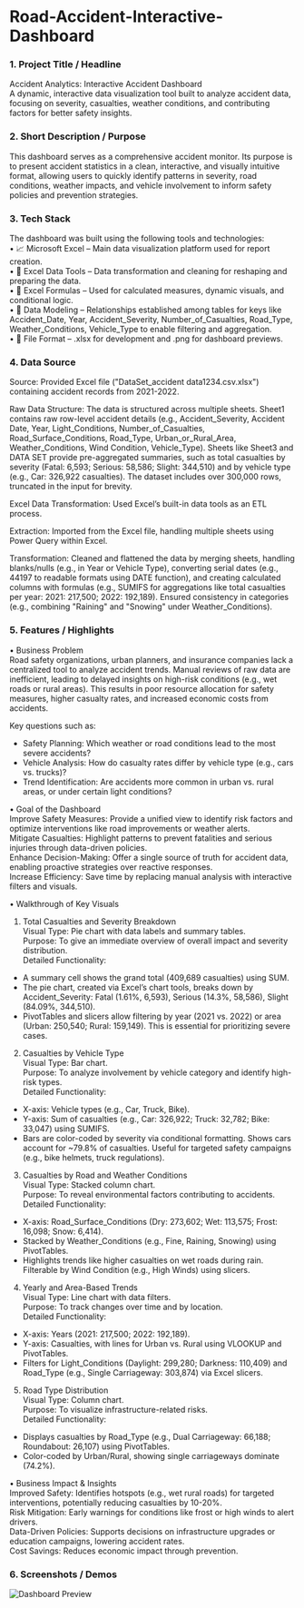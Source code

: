 # Road-Accident-Interactive-Dashboard
 
### 1. Project Title / Headline
Accident Analytics: Interactive Accident Dashboard  
A dynamic, interactive data visualization tool built to analyze accident data, focusing on severity, casualties, weather conditions, and contributing factors for better safety insights.

### 2. Short Description / Purpose
This dashboard serves as a comprehensive accident monitor. Its purpose is to present accident statistics in a clean, interactive, and visually intuitive format, allowing users to quickly identify patterns in severity, road conditions, weather impacts, and vehicle involvement to inform safety policies and prevention strategies.

### 3. Tech Stack
The dashboard was built using the following tools and technologies:  
• 📈 Microsoft Excel – Main data visualization platform used for report creation.  
• 📂 Excel Data Tools – Data transformation and cleaning for reshaping and preparing the data.  
• 🧠 Excel Formulas – Used for calculated measures, dynamic visuals, and conditional logic.  
• 📝 Data Modeling – Relationships established among tables for keys like Accident_Date, Year, Accident_Severity, Number_of_Casualties, Road_Type, Weather_Conditions, Vehicle_Type to enable filtering and aggregation.  
• 📁 File Format – .xlsx for development and .png for dashboard previews.

### 4. Data Source
Source: Provided Excel file ("DataSet_accident data1234.csv.xlsx") containing accident records from 2021-2022.  

Raw Data Structure: The data is structured across multiple sheets. Sheet1 contains raw row-level accident details (e.g., Accident_Severity, Accident Date, Year, Light_Conditions, Number_of_Casualties, Road_Surface_Conditions, Road_Type, Urban_or_Rural_Area, Weather_Conditions, Wind Condition, Vehicle_Type). Sheets like Sheet3 and DATA SET provide pre-aggregated summaries, such as total casualties by severity (Fatal: 6,593; Serious: 58,586; Slight: 344,510) and by vehicle type (e.g., Car: 326,922 casualties). The dataset includes over 300,000 rows, truncated in the input for brevity.  

Excel Data Transformation: Used Excel’s built-in data tools as an ETL process.  

Extraction: Imported from the Excel file, handling multiple sheets using Power Query within Excel.  

Transformation: Cleaned and flattened the data by merging sheets, handling blanks/nulls (e.g., in Year or Vehicle Type), converting serial dates (e.g., 44197 to readable formats using DATE function), and creating calculated columns with formulas (e.g., SUMIFS for aggregations like total casualties per year: 2021: 217,500; 2022: 192,189). Ensured consistency in categories (e.g., combining "Raining" and "Snowing" under Weather_Conditions).

### 5. Features / Highlights
• Business Problem  
Road safety organizations, urban planners, and insurance companies lack a centralized tool to analyze accident trends. Manual reviews of raw data are inefficient, leading to delayed insights on high-risk conditions (e.g., wet roads or rural areas). This results in poor resource allocation for safety measures, higher casualty rates, and increased economic costs from accidents.  

Key questions such as:  
- Safety Planning: Which weather or road conditions lead to the most severe accidents?  
- Vehicle Analysis: How do casualty rates differ by vehicle type (e.g., cars vs. trucks)?  
- Trend Identification: Are accidents more common in urban vs. rural areas, or under certain light conditions?  

• Goal of the Dashboard  
Improve Safety Measures: Provide a unified view to identify risk factors and optimize interventions like road improvements or weather alerts.  
Mitigate Casualties: Highlight patterns to prevent fatalities and serious injuries through data-driven policies.  
Enhance Decision-Making: Offer a single source of truth for accident data, enabling proactive strategies over reactive responses.  
Increase Efficiency: Save time by replacing manual analysis with interactive filters and visuals.  

• Walkthrough of Key Visuals  
1. Total Casualties and Severity Breakdown  
Visual Type: Pie chart with data labels and summary tables.  
Purpose: To give an immediate overview of overall impact and severity distribution.  
Detailed Functionality:  
- A summary cell shows the grand total (409,689 casualties) using SUM.  
- The pie chart, created via Excel’s chart tools, breaks down by Accident_Severity: Fatal (1.61%, 6,593), Serious (14.3%, 58,586), Slight (84.09%, 344,510).  
- PivotTables and slicers allow filtering by year (2021 vs. 2022) or area (Urban: 250,540; Rural: 159,149). This is essential for prioritizing severe cases.  
 
2. Casualties by Vehicle Type  
Visual Type: Bar chart.  
Purpose: To analyze involvement by vehicle category and identify high-risk types.  
Detailed Functionality:  
- X-axis: Vehicle types (e.g., Car, Truck, Bike).  
- Y-axis: Sum of casualties (e.g., Car: 326,922; Truck: 32,782; Bike: 33,047) using SUMIFS.  
- Bars are color-coded by severity via conditional formatting. Shows cars account for ~79.8% of casualties. Useful for targeted safety campaigns (e.g., bike helmets, truck regulations).  


3. Casualties by Road and Weather Conditions  
Visual Type: Stacked column chart.  
Purpose: To reveal environmental factors contributing to accidents.  
Detailed Functionality:  
- X-axis: Road_Surface_Conditions (Dry: 273,602; Wet: 113,575; Frost: 16,098; Snow: 6,414).  
- Stacked by Weather_Conditions (e.g., Fine, Raining, Snowing) using PivotTables.  
- Highlights trends like higher casualties on wet roads during rain. Filterable by Wind Condition (e.g., High Winds) using slicers.  

 
4. Yearly and Area-Based Trends  
Visual Type: Line chart with data filters.  
Purpose: To track changes over time and by location.  
Detailed Functionality:  
- X-axis: Years (2021: 217,500; 2022: 192,189).  
- Y-axis: Casualties, with lines for Urban vs. Rural using VLOOKUP and PivotTables.  
- Filters for Light_Conditions (Daylight: 299,280; Darkness: 110,409) and Road_Type (e.g., Single Carriageway: 303,874) via Excel slicers.  

5. Road Type Distribution  
Visual Type: Column chart.  
Purpose: To visualize infrastructure-related risks.  
Detailed Functionality:  
- Displays casualties by Road_Type (e.g., Dual Carriageway: 66,188; Roundabout: 26,107) using PivotTables.  
- Color-coded by Urban/Rural, showing single carriageways dominate (74.2%).  

• Business Impact & Insights  
Improved Safety: Identifies hotspots (e.g., wet rural roads) for targeted interventions, potentially reducing casualties by 10-20%.  
Risk Mitigation: Early warnings for conditions like frost or high winds to alert drivers.  
Data-Driven Policies: Supports decisions on infrastructure upgrades or education campaigns, lowering accident rates.  
Cost Savings: Reduces economic impact through prevention.

### 6. Screenshots / Demos
![Dashboard Preview](https://github.com/PawanKumar7264/Accident_Report/blob/main/snapshot_dashboard.png)
